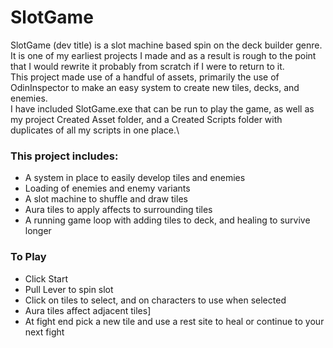 # SlotGame
SlotGame (dev title) is a slot machine based spin on the deck builder genre.\
It is one of my earliest projects I made and as a result is rough to the point that I would rewrite it probably from scratch if I were to return to it.\
This project made use of a handful of assets, primarily the use of OdinInspector to make an easy system to create new tiles, decks, and enemies.\
I have included SlotGame.exe that can be run to play the game, as well as my project Created Asset folder, and a Created Scripts folder with duplicates of all my scripts in one place.\

### This project includes:
 - A system in place to easily develop tiles and enemies
 - Loading of enemies and enemy variants
 - A slot machine to shuffle and draw tiles
 - Aura tiles to apply affects to surrounding tiles
 - A running game loop with adding tiles to deck, and healing to survive longer

### To Play
 - Click Start
 - Pull Lever to spin slot
 - Click on tiles to select, and on characters to use when selected
 - Aura tiles affect adjacent tiles]
 - At fight end pick a new tile and use a rest site to heal or continue to your next fight
